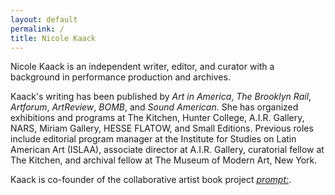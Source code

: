 ```yaml
---
layout: default
permalink: /
title: Nicole Kaack
---
```

<p>Nicole Kaack is an independent writer, editor, and curator with a background in performance production and archives.</p>
  
<p>Kaack's writing has been published by <i>Art in America</i>, <i>The Brooklyn Rail</i>, <i>Artforum</i>, <i>ArtReview</i>, <i>BOMB</i>, and <i>Sound American</i>. She has organized exhibitions and programs at The Kitchen, Hunter College, A.I.R. Gallery, NARS, Miriam Gallery, HESSE FLATOW, and Small Editions. Previous roles include editorial program manager at the Institute for Studies on Latin American Art (ISLAA), associate director at A.I.R. Gallery, curatorial fellow at The Kitchen, and archival fellow at The Museum of Modern Art, New York.</p> 

<p>Kaack is co-founder of the collaborative artist book project <a href="https://cargocollective.com/promptcolon" target="_blank"><i>prompt:</i></a>.</p>
